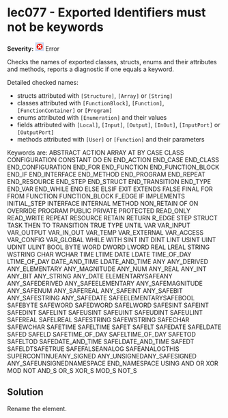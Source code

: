 # Iec077 - Exported Identifiers must not be keywords

**Severity:** ![Error](images/Error.png) Error

Checks the names of exported classes, structs, enums and their attributes and methods, reports a diagnostic if one equals a keyword.

Detailed checked names:
- structs attributed with `[Structure]`, `[Array]` or `[String]`
- classes attributed with `[FunctionBlock]`, `[Function]`, `[FunctionContainer]` or `[Program]`
- enums attributed with `[Enumeration]` and their values
- fields attributed with `[Local]`, `[Input]`, `[Output]`, `[InOut]`, `[InputPort]` or `[OutputPort]`
- methods attributed with `[User]` or `[Function]` and their parameters


Keywords are:
ABSTRACT
ACTION
ARRAY
AT
BY
CASE
CLASS
CONFIGURATION
CONSTANT
DO
EN
END_ACTION
END_CASE
END_CLASS
END_CONFIGURATION
END_FOR
END_FUNCTION
END_FUNCTION_BLOCK
END_IF
END_INTERFACE
END_METHOD
END_PROGRAM
END_REPEAT
END_RESOURCE
END_STEP
END_STRUCT
END_TRANSITION
END_TYPE
END_VAR
END_WHILE
ENO
ELSE
ELSIF
EXIT
EXTENDS
FALSE
FINAL
FOR
FROM
FUNCTION
FUNCTION_BLOCK
F_EDGE
IF
IMPLEMENTS
INITIAL_STEP
INTERFACE
INTERNAL
METHOD
NON_RETAIN
OF
ON
OVERRIDE
PROGRAM
PUBLIC
PRIVATE
PROTECTED
READ_ONLY
READ_WRITE
REPEAT
RESOURCE
RETAIN
RETURN
R_EDGE
STEP
STRUCT
TASK
THEN
TO
TRANSITION
TRUE
TYPE
UNTIL
VAR
VAR_INPUT
VAR_OUTPUT
VAR_IN_OUT
VAR_TEMP
VAR_EXTERNAL
VAR_ACCESS
VAR_CONFIG
VAR_GLOBAL
WHILE
WITH
SINT
INT
DINT
LINT
USINT
UINT
UDINT
ULINT
BOOL
BYTE
WORD
DWORD
LWORD
REAL
LREAL
STRING
WSTRING
CHAR
WCHAR
TIME
LTIME
DATE
LDATE
TIME_OF_DAY
LTIME_OF_DAY
DATE_AND_TIME
LDATE_AND_TIME
ANY
ANY_DERIVED
ANY_ELEMENTARY
ANY_MAGNITUDE
ANY_NUM
ANY_REAL
ANY_INT
ANY_BIT
ANY_STRING
ANY_DATE
ELEMENTARYSAFEANY
ANY_SAFEDERIVED
ANY_SAFEELEMENTARY
ANY_SAFEMAGNITUDE
ANY_SAFENUM
ANY_SAFEREAL
ANY_SAFEINT
ANY_SAFEBIT
ANY_SAFESTRING
ANY_SAFEDATE
SAFEELEMENTARYSAFEBOOL
SAFEBYTE
SAFEWORD
SAFEDWORD
SAFELWORD
SAFESINT
SAFEINT
SAFEDINT
SAFELINT
SAFEUSINT
SAFEUINT
SAFEUDINT
SAFEULINT
SAFEREAL
SAFELREAL
SAFESTRING
SAFEWSTRING
SAFECHAR
SAFEWCHAR
SAFETIME
SAFELTIME
SAFET
SAFELT
SAFEDATE
SAFELDATE
SAFED
SAFELD
SAFETIME_OF_DAY
SAFELTIME_OF_DAY
SAFETOD
SAFELTOD
SAFEDATE_AND_TIME
SAFELDATE_AND_TIME
SAFEDT
SAFELDTSAFETRUE
SAFEFALSEANALOG
SAFEANALOGTHIS
SUPERCONTINUEANY_SIGNED
ANY_UNSIGNEDANY_SAFESIGNED
ANY_SAFEUNSIGNEDNAMESPACE
END_NAMESPACE
USING
AND
OR
XOR
MOD
NOT
AND_S
OR_S
XOR_S
MOD_S
NOT_S

## Solution

Rename the element.